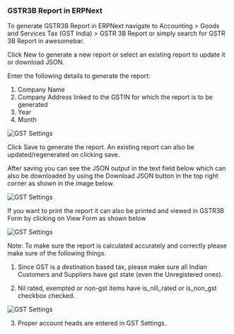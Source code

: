 
###  GSTR3B Report in ERPNext

To generate GSTR3B Report in ERPNext navigate to Accounting > Goods and Services Tax (GST India) > GSTR 3B Report or simply search for GSTR 3B Report in awesomebar.

Click New to generate a new report or select an existing report to update it or download JSON.

Enter the following details to generate the report:
1. Company Name
2. Company Address linked to the GSTIN for which the report is to be generated
3. Year
4. Month

<img class="screenshot" alt="GST Settings" src="{{docs_base_url}}/assets/img/regional/india/gstr-3b-input.png">

Click Save to generate the report. An existing report can also be updated/regenerated on clicking save.

After saving you can see the JSON output in the text field below which can also be downloaded by using the Download JSON button in the top right corner as shown in the image below.

<img class="screenshot" alt="GST Settings" src="{{docs_base_url}}/assets/img/regional/india/gstr-3b-report.png">

If you want to print the report it can also be printed and viewed in GSTR3B Form by clicking on View Form as shown below

<img class="screenshot" alt="GST Settings" src="{{docs_base_url}}/assets/img/regional/india/gstr-3b-report.png">

Note: To make sure the report is calculated accurately and correctly please make sure of the following things.

1. Since GST is a destination based tax, please make sure all Indian Customers and Suppliers have gst state (even the Unregistered ones).

2. Nil rated, exempted or non-gst items have is_nill_rated or is_non_gst checkbox checked.

<img class="screenshot" alt="GST Settings" src="{{docs_base_url}}/assets/img/regional/india/gst-item.png">

3. Proper account heads are entered in GST Settings.

